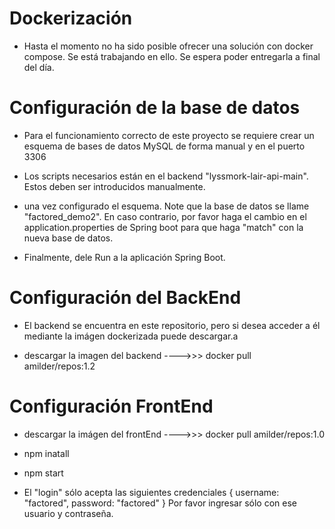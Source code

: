 # Dockerización

- Hasta el momento no ha sido posible ofrecer una solución con docker compose. Se está trabajando en ello. Se espera poder entregarla a final del día.

# Configuración de la base de datos

- Para el funcionamiento correcto de este proyecto se requiere crear un esquema de bases de datos MySQL de forma manual y en el puerto 3306

- Los scripts necesarios están en el backend "lyssmork-lair-api-main". Estos deben ser introducidos manualmente.

- una vez configurado el esquema. Note que la base de datos se llame "factored_demo2". En caso contrario, por favor haga el cambio en el application.properties de Spring boot para que haga "match" con la nueva base de datos.

- Finalmente, dele Run a la aplicación Spring Boot.

# Configuración del BackEnd

- El backend se encuentra en este repositorio, pero si desea acceder a él mediante la imágen dockerizada puede descargar.a

- descargar la imagen del backend ---->>> docker pull amilder/repos:1.2


# Configuración FrontEnd

- descargar la imágen del frontEnd ---->>>  docker pull amilder/repos:1.0

- npm inatall

- npm start

- El "login" sólo acepta las siguientes credenciales {
    username: "factored",
    password: "factored"
  }
  Por favor ingresar sólo con ese usuario y contraseña.
  

 
